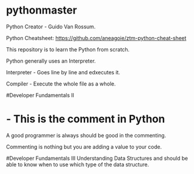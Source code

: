 # pythonmaster

Python Creator - Guido Van Rossum.

Python Cheatsheet: https://github.com/aneagoie/ztm-python-cheat-sheet

This repository is to learn the Python from scratch.

Python generally uses an Interpreter.

Interpreter - Goes line by line and edxecutes it.

Compiler - Execute the whole file as a whole.

#Developer Fundamentals II

# - This is the comment in Python

A good programmer is always should be good in the commenting.

Commenting is nothing but you are adding a value to your code.

#Developer Fundamentals III
Understanding Data Structures and should be able to know when to use which type of the data structure.

